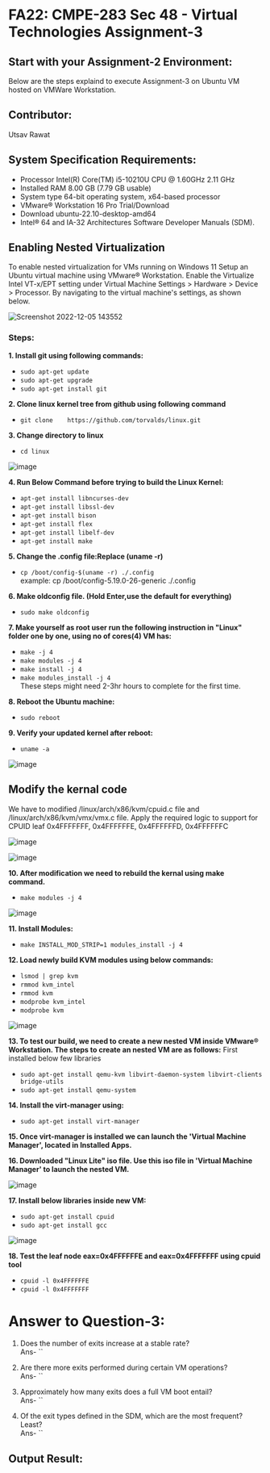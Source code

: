 # FA22: CMPE-283 Sec 48 - Virtual Technologies Assignment-3

## Start with your Assignment-2 Environment:
Below are the steps explaind to execute Assignment-3 on Ubuntu VM hosted on VMWare Workstation.

## Contributor:
Utsav Rawat

## System Specification Requirements:

* Processor	Intel(R) Core(TM) i5-10210U CPU @ 1.60GHz   2.11 GHz
* Installed RAM	8.00 GB (7.79 GB usable)
* System type	64-bit operating system, x64-based processor
* VMware® Workstation 16 Pro Trial/Download
* Download ubuntu-22.10-desktop-amd64
* Intel® 64 and IA-32 Architectures Software Developer Manuals (SDM).

## Enabling Nested Virtualization
To enable nested virtualization for VMs running on Windows 11
Setup an Ubuntu virtual machine using VMware® Workstation. Enable the Virtualize Intel VT-x/EPT setting under Virtual Machine Settings > Hardware > Device > Processor. 
By navigating to the virtual machine's settings, as shown below.

![Screenshot 2022-12-05 143552](https://user-images.githubusercontent.com/40047632/205778990-40bed71b-213b-4da0-bd61-e9982caabd5c.png)


### Steps:
**1. Install	git	using	following	commands:**
- `sudo	apt-get	update`
- `sudo	apt-get	upgrade`
- `sudo	apt-get	install	git`

**2. Clone linux	kernel	tree	from	github	using	following	command**
- `git clone	https://github.com/torvalds/linux.git`

**3. Change	directory	to linux**
- `cd linux`

![image](https://user-images.githubusercontent.com/40047632/205765171-b60f1bb9-6c82-4bbb-8047-7c372c59b7f5.png)

**4. Run Below Command before	trying to build	the	Linux	Kernel:**
- `apt-get install libncurses-dev`
- `apt-get install libssl-dev`
- `apt-get install bison`
- `apt-get install flex`
- `apt-get install libelf-dev`
- `apt-get install make`

**5. Change the .config file:Replace (uname -r)**
- `cp /boot/config-$(uname -r) ./.config` <br />
  example: cp /boot/config-5.19.0-26-generic ./.config

**6. Make oldconfig file. (Hold Enter,use the default for everything)**
- `sudo make oldconfig`

**7. Make yourself as root user run the following instruction in "Linux" folder one by one, using no of cores(4) VM has:**
- `make -j 4`
- `make modules -j 4`
- `make install -j 4`
- `make modules_install -j 4` <br />
  These steps might need 2-3hr hours to complete for the first time.

**8. Reboot the Ubuntu machine:**
- `sudo reboot`

**9. Verify your updated kernel after reboot:**
- `uname -a`

![image](https://user-images.githubusercontent.com/40047632/205770965-5f9fe0d1-08e6-4650-a2ce-06df7dfc2513.png)

## Modify the kernal code
We have to modified /linux/arch/x86/kvm/cpuid.c file and /linux/arch/x86/kvm/vmx/vmx.c file. Apply the required logic to support for CPUID leaf 0x4FFFFFFF, 0x4FFFFFFE, 0x4FFFFFFD, 0x4FFFFFFC

![image](https://user-images.githubusercontent.com/40047632/206939317-55ae651a-8e52-4d46-91d0-10f3f5b2e560.png)

![image](https://user-images.githubusercontent.com/40047632/206938333-a26837be-7a52-4c7c-b8f9-948b2121a881.png)

**10. After modification we need to rebuild the kernal using make command.**
- `make modules -j 4`

![image](https://user-images.githubusercontent.com/40047632/205773571-7342ea85-9cc2-4bdb-8f03-d0c8a4ab6ca5.png)

**11. Install Modules:**
- `make INSTALL_MOD_STRIP=1 modules_install -j 4`

**12. Load newly build KVM modules using below commands:**
- `lsmod | grep kvm`
- `rmmod kvm_intel`
- `rmmod kvm`
- `modprobe kvm_intel`
- `modprobe kvm`

![image](https://user-images.githubusercontent.com/40047632/205774425-7e06dbad-cf0b-44d8-bb01-14f7c8ac2431.png)

**13. To test our build, we need to create a new nested VM inside VMware® Workstation. The steps to create an nested VM are as follows:**
  First installed below few libraries
- `sudo apt-get install qemu-kvm libvirt-daemon-system libvirt-clients bridge-utils`
- `sudo apt-get install qemu-system`

**14. Install the virt-manager using:**
- `sudo apt-get install virt-manager`

**15. Once virt-manager is installed we can launch the 'Virtual Machine Manager', located in Installed Apps.**

**16. Downloaded "Linux Lite" iso file. Use this iso file in 'Virtual Machine Manager' to launch the nested VM.**

![image](https://user-images.githubusercontent.com/40047632/205775791-e8c8c7a6-f3b4-4256-b31c-b70b390eda9f.png)

**17. Install below libraries inside new VM:**
- `sudo apt-get install cpuid`
- `sudo apt-get install gcc`

![image](https://user-images.githubusercontent.com/40047632/205776554-edb061d3-e55e-45cb-9638-7133b676a980.png)


**18. Test the leaf node eax=0x4FFFFFFE and eax=0x4FFFFFFF using cpuid tool**
- `cpuid -l 0x4FFFFFFE`
- `cpuid -l 0x4FFFFFFF`

# Answer to Question-3:
1. Does the number of exits increase at a stable rate? <br />
Ans- ``

2. Are there more exits performed during certain VM operations? <br />
Ans- ``

3. Approximately how many exits does a full VM boot entail? <br />
Ans- ``

4. Of the exit types defined in the SDM, which are the most frequent? Least? <br />
Ans- ``

## Output Result:














